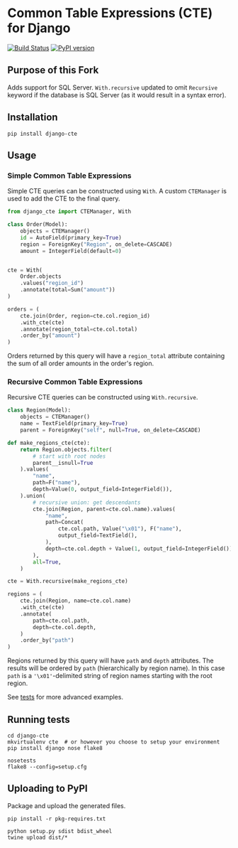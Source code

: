 # Common Table Expressions (CTE) for Django

[![Build Status](https://travis-ci.org/dimagi/django-cte.png)](https://travis-ci.org/dimagi/django-cte)
[![PyPI version](https://badge.fury.io/py/django-cte.svg)](https://badge.fury.io/py/django-cte)

## Purpose of this Fork

Adds support for SQL Server.
`With.recursive` updated to omit `Recursive` keyword if the database is SQL Server (as it would result in a syntax error).

## Installation
```
pip install django-cte
```


## Usage

### Simple Common Table Expressions

Simple CTE queries can be constructed using `With`. A custom `CTEManager` is
used to add the CTE to the final query.

```py
from django_cte import CTEManager, With

class Order(Model):
    objects = CTEManager()
    id = AutoField(primary_key=True)
    region = ForeignKey("Region", on_delete=CASCADE)
    amount = IntegerField(default=0)


cte = With(
    Order.objects
    .values("region_id")
    .annotate(total=Sum("amount"))
)

orders = (
    cte.join(Order, region=cte.col.region_id)
    .with_cte(cte)
    .annotate(region_total=cte.col.total)
    .order_by("amount")
)
```

Orders returned by this query will have a `region_total` attribute containing
the sum of all order amounts in the order's region.


### Recursive Common Table Expressions

Recursive CTE queries can be constructed using `With.recursive`.

```py
class Region(Model):
    objects = CTEManager()
    name = TextField(primary_key=True)
    parent = ForeignKey("self", null=True, on_delete=CASCADE)

def make_regions_cte(cte):
    return Region.objects.filter(
        # start with root nodes
        parent__isnull=True
    ).values(
        "name",
        path=F("name"),
        depth=Value(0, output_field=IntegerField()),
    ).union(
        # recursive union: get descendants
        cte.join(Region, parent=cte.col.name).values(
            "name",
            path=Concat(
                cte.col.path, Value("\x01"), F("name"),
                output_field=TextField(),
            ),
            depth=cte.col.depth + Value(1, output_field=IntegerField()),
        ),
        all=True,
    )

cte = With.recursive(make_regions_cte)

regions = (
    cte.join(Region, name=cte.col.name)
    .with_cte(cte)
    .annotate(
        path=cte.col.path,
        depth=cte.col.depth,
    )
    .order_by("path")
)
```

Regions returned by this query will have `path` and `depth` attributes. The
results will be ordered by `path` (hierarchically by region name). In this case
`path` is a `'\x01'`-delimited string of region names starting with the root
region.

See [tests](./tests) for more advanced examples.


## Running tests

```
cd django-cte
mkvirtualenv cte  # or however you choose to setup your environment
pip install django nose flake8

nosetests
flake8 --config=setup.cfg
```

## Uploading to PyPI

Package and upload the generated files.

```
pip install -r pkg-requires.txt

python setup.py sdist bdist_wheel
twine upload dist/*
```
